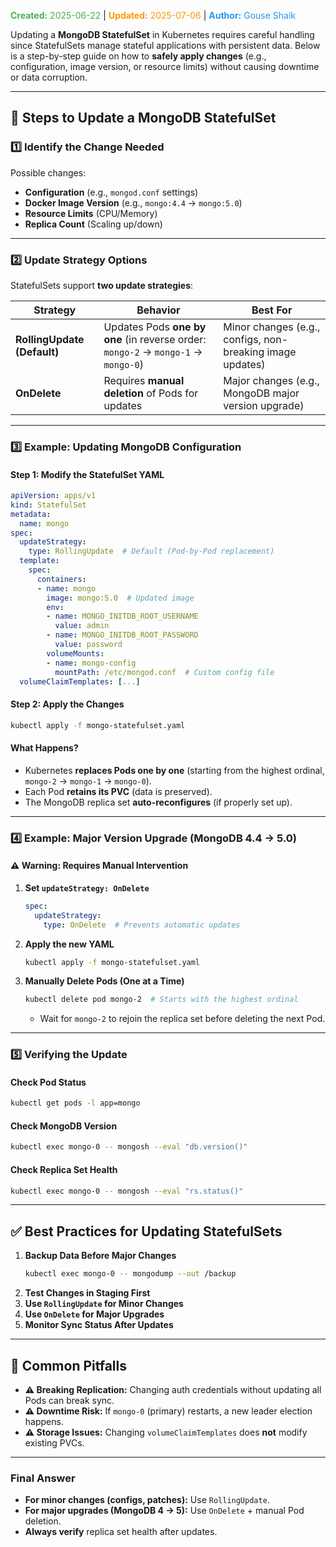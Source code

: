 <span style="color:#4caf50;"><b>Created:</b> 2025-06-22</span> | <span style="color:#ff9800;"><b>Updated:</b> 2025-07-06</span> | <span style="color:#2196f3;"><b>Author:</b> Gouse Shaik</span>

Updating a **MongoDB StatefulSet** in Kubernetes requires careful handling since StatefulSets manage stateful applications with persistent data. Below is a step-by-step guide on how to **safely apply changes** (e.g., configuration, image version, or resource limits) without causing downtime or data corruption.

---
## **🔧 Steps to Update a MongoDB StatefulSet**
### **1️⃣ Identify the Change Needed**
Possible changes:
- **Configuration** (e.g., `mongod.conf` settings)
- **Docker Image Version** (e.g., `mongo:4.4` → `mongo:5.0`)
- **Resource Limits** (CPU/Memory)
- **Replica Count** (Scaling up/down)
---
### **2️⃣ Update Strategy Options**
StatefulSets support **two update strategies**:

| Strategy | Behavior | Best For |
|----------|----------|----------|
| **RollingUpdate (Default)** | Updates Pods **one by one** (in reverse order: `mongo-2` → `mongo-1` → `mongo-0`) | Minor changes (e.g., configs, non-breaking image updates) |
| **OnDelete** | Requires **manual deletion** of Pods for updates | Major changes (e.g., MongoDB major version upgrade) |

---
### **3️⃣ Example: Updating MongoDB Configuration**
#### **Step 1: Modify the StatefulSet YAML**
```yaml
apiVersion: apps/v1
kind: StatefulSet
metadata:
  name: mongo
spec:
  updateStrategy:
    type: RollingUpdate  # Default (Pod-by-Pod replacement)
  template:
    spec:
      containers:
      - name: mongo
        image: mongo:5.0  # Updated image
        env:
        - name: MONGO_INITDB_ROOT_USERNAME
          value: admin
        - name: MONGO_INITDB_ROOT_PASSWORD
          value: password
        volumeMounts:
        - name: mongo-config
          mountPath: /etc/mongod.conf  # Custom config file
  volumeClaimTemplates: [...]
```
#### **Step 2: Apply the Changes**
```sh
kubectl apply -f mongo-statefulset.yaml
```

#### **What Happens?**
- Kubernetes **replaces Pods one by one** (starting from the highest ordinal, `mongo-2` → `mongo-1` → `mongo-0`).
- Each Pod **retains its PVC** (data is preserved).
- The MongoDB replica set **auto-reconfigures** (if properly set up).

---
### **4️⃣ Example: Major Version Upgrade (MongoDB 4.4 → 5.0)**
#### **⚠️ Warning: Requires Manual Intervention**
1. **Set `updateStrategy: OnDelete`**
   ```yaml
   spec:
     updateStrategy:
       type: OnDelete  # Prevents automatic updates
   ```
2. **Apply the new YAML**
   ```sh
   kubectl apply -f mongo-statefulset.yaml
   ```
3. **Manually Delete Pods (One at a Time)**
   ```sh
   kubectl delete pod mongo-2  # Starts with the highest ordinal
   ```
   - Wait for `mongo-2` to rejoin the replica set before deleting the next Pod.

---
### **5️⃣ Verifying the Update**
#### **Check Pod Status**
```sh
kubectl get pods -l app=mongo
```
#### **Check MongoDB Version**
```sh
kubectl exec mongo-0 -- mongosh --eval "db.version()"
```
#### **Check Replica Set Health**
```sh
kubectl exec mongo-0 -- mongosh --eval "rs.status()"
```

---
## **✅ Best Practices for Updating StatefulSets**
1. **Backup Data Before Major Changes**  
   ```sh
   kubectl exec mongo-0 -- mongodump --out /backup
   ```
2. **Test Changes in Staging First**  
3. **Use `RollingUpdate` for Minor Changes**  
4. **Use `OnDelete` for Major Upgrades**  
5. **Monitor Sync Status After Updates**  

---
## **🚨 Common Pitfalls**
- **⚠️ Breaking Replication:** Changing auth credentials without updating all Pods can break sync.
- **⚠️ Downtime Risk:** If `mongo-0` (primary) restarts, a new leader election happens.
- **⚠️ Storage Issues:** Changing `volumeClaimTemplates` does **not** modify existing PVCs.

---

### **Final Answer**
- **For minor changes (configs, patches):** Use `RollingUpdate`.  
- **For major upgrades (MongoDB 4 → 5):** Use `OnDelete` + manual Pod deletion.  
- **Always verify** replica set health after updates.  

